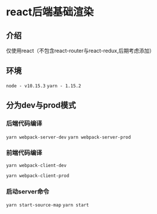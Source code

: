 # react后端基础渲染

## 介绍

  仅使用react（不包含react-router与react-redux,后期考虑添加）

## 环境

  `node - v10.15.3`
  `yarn - 1.15.2`
  
## 分为dev与prod模式

### 后端代码编译
  
  `yarn webpack-server-dev`
  `yarn webpack-server-prod`

### 前端代码编译
  
  `yarn webpack-client-dev`
  
  `yarn webpack-client-prod`

### 启动server命令

  `yarn start-source-map`
  `yarn start`
